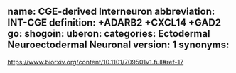 name: CGE-derived Interneuron
abbreviation: INT-CGE
definition: +ADARB2 +CXCL14 +GAD2
go:
shogoin: 
uberon: 
categories: Ectodermal Neuroectodermal Neuronal
version: 1
synonyms:
---

https://www.biorxiv.org/content/10.1101/709501v1.full#ref-17